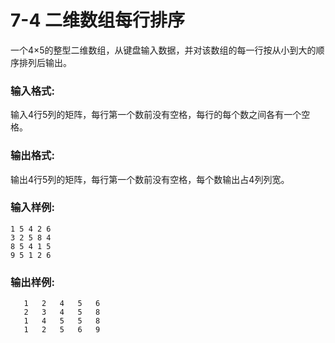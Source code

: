 # 7-4 二维数组每行排序
一个4×5的整型二维数组，从键盘输入数据，并对该数组的每一行按从小到大的顺序排列后输出。

### 输入格式:

输入4行5列的矩阵，每行第一个数前没有空格，每行的每个数之间各有一个空格。

### 输出格式:

输出4行5列的矩阵，每行第一个数前没有空格，每个数输出占4列列宽。

### 输入样例:

    
    
    1 5 4 2 6
    3 2 5 8 4
    8 5 4 1 5
    9 5 1 2 6
    

### 输出样例:

    
    
       1   2   4   5   6
       2   3   4   5   8
       1   4   5   5   8
       1   2   5   6   9
    

